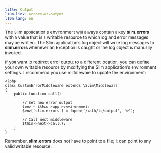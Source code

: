 ```yaml
---
title: Output
l10n-link: errors-v2-output
l10n-lang: en
---
```

The Slim application's environment will always contain a key **slim.errors** with a value that is a writable
resource to which log and error messages may be written. The Slim application’s log object will write log messages
to **slim.errors** whenever an Exception is caught or the log object is manually invoked.

If you want to redirect error output to a different location, you can define your own writable resource by
modifying the Slim application’s environment settings. I recommend you use middleware to update the environment:

    <?php
    class CustomErrorMiddleware extends \Slim\Middleware
    {
        public function call()
        {
            // Set new error output
            $env = $this->app->environment;
            $env['slim.errors'] = fopen('/path/to/output', 'w');

            // Call next middleware
            $this->next->call();
        }
    }

Remember, **slim.errors** does not have to point to a file; it can point to any valid writable resource.
